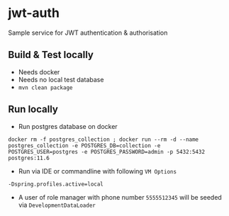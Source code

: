 # jwt-auth

Sample service for JWT authentication & authorisation

## Build & Test locally
* Needs docker
* Needs no local test database
* `mvn clean package`

## Run locally
* Run postgres database on docker 
```
docker rm -f postgres_collection ; docker run --rm -d --name postgres_collection -e POSTGRES_DB=collection -e POSTGRES_USER=postgres -e POSTGRES_PASSWORD=admin -p 5432:5432 postgres:11.6
```
* Run via IDE or commandline with following `VM Options`
```
-Dspring.profiles.active=local
```
* A user of role manager with phone number `5555512345` will be seeded via `DevelopmentDataLoader`
